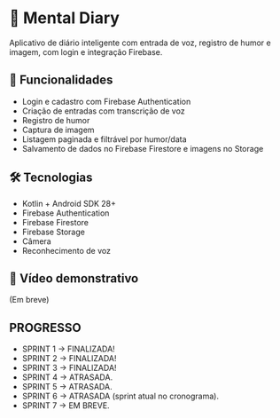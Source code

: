 # 🧠 Mental Diary
Aplicativo de diário inteligente com entrada de voz, registro de humor e imagem, com login e integração Firebase.

## 📱 Funcionalidades
- Login e cadastro com Firebase Authentication
- Criação de entradas com transcrição de voz
- Registro de humor
- Captura de imagem
- Listagem paginada e filtrável por humor/data
- Salvamento de dados no Firebase Firestore e imagens no Storage

## 🛠️ Tecnologias
- Kotlin + Android SDK 28+
- Firebase Authentication
- Firebase Firestore
- Firebase Storage
- Câmera
- Reconhecimento de voz

## 🎥 Vídeo demonstrativo
(Em breve)

## PROGRESSO
- SPRINT 1 -> FINALIZADA!
- SPRINT 2 -> FINALIZADA!
- SPRINT 3 -> FINALIZADA!
- SPRINT 4 -> ATRASADA.
- SPRINT 5 -> ATRASADA.
- SPRINT 6 -> ATRASADA (sprint atual no cronograma).
- SPRINT 7 -> EM BREVE.
